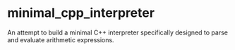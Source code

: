 # minimal_cpp_interpreter
An attempt to build a minimal C++ interpreter specifically designed to parse and evaluate arithmetic expressions.
